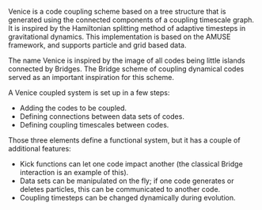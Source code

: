 Venice is a code coupling scheme based on a tree structure that is generated using the connected components of a coupling timescale graph. It is inspired by the Hamiltonian splitting method of adaptive timesteps in gravitational dynamics. This implementation is based on the AMUSE framework, and supports particle and grid based data.

The name Venice is inspired by the image of all codes being little islands connected by Bridges. The Bridge scheme of coupling dynamical codes served as an important inspiration for this scheme. 

A Venice coupled system is set up in a few steps:
- Adding the codes to be coupled.
- Defining connections between data sets of codes.
- Defining coupling timescales between codes.

Those three elements define a functional system, but it has a couple of additional features:
- Kick functions can let one code impact another (the classical Bridge interaction is an example of this).
- Data sets can be manipulated on the fly; if one code generates or deletes particles, this can be communicated to another code.
- Coupling timesteps can be changed dynamically during evolution. 
